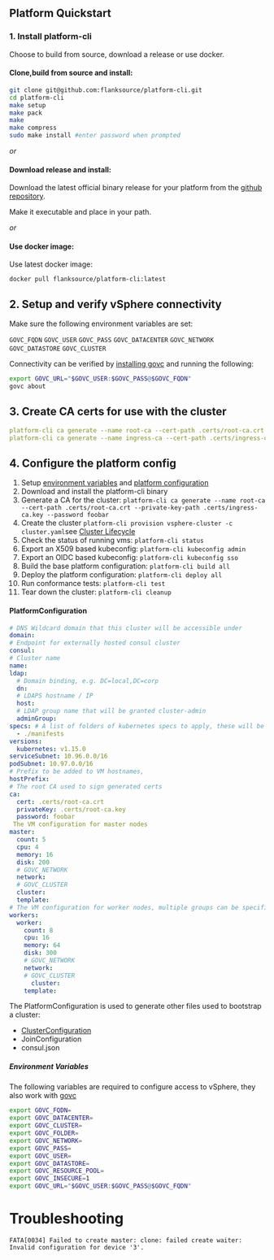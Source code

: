 ## Platform Quickstart

### 1. Install platform-cli

Choose to build from source, download a release or use docker.

#### Clone,build from source and install:

```bash
git clone git@github.com:flanksource/platform-cli.git
cd platform-cli
make setup
make pack
make
make compress
sudo make install #enter password when prompted
```

_or_

#### Download release and install:

Download the latest official binary release for your platform from the [github repository](https://github.com/flanksource/platform-cli/releases/latest).

Make it executable and place in your path.

_or_

#### Use docker image:

Use latest docker image:

```
docker pull flanksource/platform-cli:latest
```

## 2. Setup and verify vSphere connectivity

Make sure the following environment variables are set:

`GOVC_FQDN`
`GOVC_USER`
`GOVC_PASS`
`GOVC_DATACENTER`
`GOVC_NETWORK`
`GOVC_DATASTORE`
`GOVC_CLUSTER`

Connectivity can be verified by [installing govc](https://github.com/vmware/govmomi/tree/master/govc#installation) and running the following:

```bash
export GOVC_URL="$GOVC_USER:$GOVC_PASS@$GOVC_FQDN"
govc about
```

## 3. Create CA certs for use with the cluster

```yaml
platform-cli ca generate --name root-ca --cert-path .certs/root-ca.crt --private-key-path .certs/root-ca.key --password foobar
platform-cli ca generate --name ingress-ca --cert-path .certs/ingress-ca.crt --private-key-path .certs/ingress-ca.key --password foobar
```

## 4. Configure the platform config



1. Setup [environment variables](#environment-variables) and [platform configuration](#platform-configuration)
2. Download and install the platform-cli binary
3. Generate a CA for the cluster: `platform-cli ca generate --name root-ca --cert-path .certs/root-ca.crt --private-key-path .certs/ingress-ca.key --password foobar`
4. Create the cluster `platform-cli provision vsphere-cluster -c cluster.yaml`see [Cluster Lifecycle](#cluster-lifecycle)
5. Check the status of running vms: `platform-cli status`
6. Export an X509 based kubeconfig: `platform-cli kubeconfig admin`
7. Export an OIDC based kubeconfig: `platform-cli kubeconfig sso`
8. Build the base platform configuration: `platform-cli build all`
9. Deploy the platform configuration: `platform-cli deploy all`
10. Run conformance tests: `platform-cli test`
11. Tear down the cluster: `platform-cli cleanup`

#### PlatformConfiguration

```yaml
# DNS Wildcard domain that this cluster will be accessible under
domain:
# Endpoint for externally hosted consul cluster
consul:
# Cluster name
name:
ldap:
  # Domain binding, e.g. DC=local,DC=corp
  dn:
  # LDAPS hostname / IP
  host:
  # LDAP group name that will be granted cluster-admin
  adminGroup:
specs: # A list of folders of kubernetes specs to apply, these will be templatized
  - ./manifests
versions:
  kubernetes: v1.15.0
serviceSubnet: 10.96.0.0/16
podSubnet: 10.97.0.0/16
# Prefix to be added to VM hostnames,
hostPrefix:
# The root CA used to sign generated certs
ca:
  cert: .certs/root-ca.crt
  privateKey: .certs/root-ca.key
  password: foobar
 The VM configuration for master nodes
master:
  count: 5
  cpu: 4
  memory: 16
  disk: 200
  # GOVC_NETWORK
  network:
  # GOVC_CLUSTER
  cluster:
  template:
# The VM configuration for worker nodes, multiple groups can be specified
workers:
  worker:
    count: 8
    cpu: 16
    memory: 64
    disk: 300
    # GOVC_NETWORK
    network:
    # GOVC_CLUSTER
 	  cluster:
    template:
```

The PlatformConfiguration is used to generate other files used to bootstrap a cluster:

* [ClusterConfiguration](https://godoc.org/k8s.io/kubernetes/cmd/kubeadm/app/apis/kubeadm/v1beta2#ClusterConfiguration)
* JoinConfiguration
* consul.json

##### Environment Variables

The following variables are required to configure access to vSphere, they also work with [govc](https://github.com/vmware/govmomi/tree/master/govc)

```bash
export GOVC_FQDN=
export GOVC_DATACENTER=
export GOVC_CLUSTER=
export GOVC_FOLDER=
export GOVC_NETWORK=
export GOVC_PASS=
export GOVC_USER=
export GOVC_DATASTORE=
export GOVC_RESOURCE_POOL=
export GOVC_INSECURE=1
export GOVC_URL="$GOVC_USER:$GOVC_PASS@$GOVC_FQDN"
```

# Troubleshooting

`FATA[0034] Failed to create master: clone: failed create waiter: Invalid configuration for device '3'.`